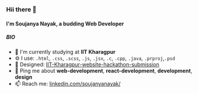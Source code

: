 ### Hii there 👋

#### I'm Soujanya Nayak, a budding Web Developer 

##### BIO

- 🏢 I'm currently studying at **IIT Kharagpur**
- ⚙️ I use: `.html`, `.css`, `.scss`, `.js`, `.jsx`, `.c`, `.cpp`, `.java`, `.prproj`,`.psd`
- 💅 Designed: [IIT-Kharagpur-website-hackathon-submission](https://tsg-web-dev-beasts.vercel.app/)
- 💬 Ping me about **web-development**, **react-development**, **development**, **design**
- 📫 Reach me: [linkedin.com/soujanyanayak/](https://www.linkedin.com/in/soujanyanayak/)


